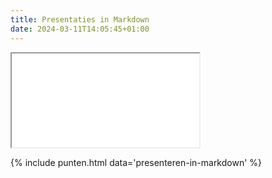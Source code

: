 ```yaml
---
title: Presentaties in Markdown
date: 2024-03-11T14:05:45+01:00
---
```


<iframe src="presentatie-source.html"></iframe>

{% include punten.html data='presenteren-in-markdown' %}